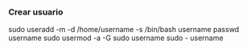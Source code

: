 ### Crear usuario
sudo useradd -m -d /home/username -s /bin/bash username
passwd username
sudo usermod -a -G sudo username
sudo - username